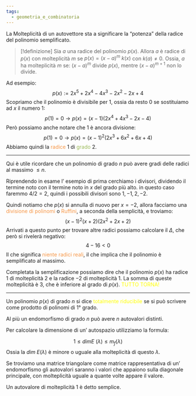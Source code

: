 ```yaml
---
tags:
  - geometria_e_combinatoria
---
```

La Molteplicità di un autovettore sta a significare la “potenza” della radice del polinomio semplificato.

> [!definizione]
> Sia $a$ una radice del polinomio $p(x)$.
> Allora $a$ è radice di $p(x)$ con molteplicità $m$ se $p(x)=(x-a)^m\ k(x)$ con $k(a)\neq0$.
> Ossia, $a$ ha molteplicità $m$ se:
> $(x-a)^m$ divide $p(x)$, mentre $(x-a)^{m+1}$ non lo divide.

Ad esempio:
$$p(x):=2x^5+2x^4-4x^3-2x^2-2x+4$$
Scopriamo che il polinomio è divisibile per 1, ossia da resto 0 se sostituiamo ad $x$ il numero 1:
$$p(1)=0\to p(x)=(x-1)(2x^4+4x^3-2x-4)$$
Però possiamo anche notare che $1$ è ancora divisione:
$$p(1)=0\to p(x)=(x-1)^2(2x^3+6x^2+6x+4)$$
Abbiamo quindi la <font color="#f79646">radice</font> $1$ di <font color="#9bbb59">grado</font> $2$.

---

Qui è utile ricordare che un polinomio di grado $n$ può avere gradi delle radici al massimo $\leq n$.

Riprendendo in esame l’ esempio di prima cerchiamo i divisori, dividendo il termine noto con il termine noto in $x$ del grado più alto. in questo caso faremmo $4/2=2$, quindi i possibili divisori sono $1,-1,2,-2$.

Quindi notiamo che $p(x)$ si annulla di nuovo per $x=-2$, allora facciamo una<font color="#f79646"> divisione di polinomi</font> o <font color="#f79646">Ruffini</font>, a seconda della semplicità, e troviamo:
$$(x-1)^2(x+2)(2x^2+2x+2)$$
Arrivati a questo punto per trovare altre radici possiamo calcolare il $\Delta$, che però si rivelerà negativo:
$$4-16<0$$
Il che significa <font color="#f79646">niente radici reali</font>, il che implica che il polinomio è semplificato al massimo.

Completata la semplificazione possiamo dire che il polinomio $p(x)$ ha radice $1$ di molteplicità $2$ e la radice $-2$ di molteplicità $1$. La somma di queste molteplicità è $3$, che è inferiore al grado di $p(x)$.<font color="#ffff00"> TUTTO TORNA!</font>

---

Un polinomio $p(x)$ di grado $n$ si dice <font color="#ffff00">totalmente riducibile</font> se si può scrivere come prodotto di polinomi di $1°$ grado.

Al più un endomorfismo di grado $n$ può avere $n$ autovalori distinti.

Per calcolare la dimensione di un’ autospazio utilizziamo la formula:

$$1\leq dimE\ (\lambda)\leq m_{f}(\lambda)$$
Ossia la $dim\ E(\lambda)$ è minore o uguale alla molteplicità di questo $\lambda$.

Se troviamo una matrice triangolare come matrice rappresentativa di un’ endomorfismo gli autovalori saranno i valori che  appaiono sulla diagonale principale, con molteplicità uguale a quante volte appare il valore.

Un autovalore di molteplicità 1 è detto semplice.